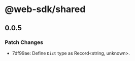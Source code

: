 # @web-sdk/shared

## 0.0.5

### Patch Changes

- 7df99ae: Define `Dict` type as Record<string, unknown>.
